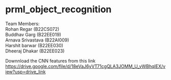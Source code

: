 # prml_object_recognition


Team Members:<br/>
Rohan Regar (B22CS072)<br/>
Buddhav Garg (B22EE019)<br/>
Arnava Srivastava (B22AI009)<br/>
Harshit barwar (B22EE030)<br/>
Dheeraj Dhakar (B22EE023)

Downnload the CNN features from this link https://drive.google.com/file/d/18eVaJ6yVT71cgQLA3JOMM_U_vWBhqIEX/view?usp=drive_link 
